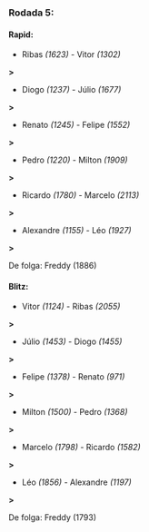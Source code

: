### Rodada 5:

#### Rapid:

* Ribas *(1623)*     -     Vitor *(1302)*

 **>** 
* Diogo *(1237)*     -     Júlio *(1677)*

 **>** 
* Renato *(1245)*     -     Felipe *(1552)*

 **>** 
* Pedro *(1220)*     -     Milton *(1909)*

 **>** 
* Ricardo *(1780)*     -     Marcelo *(2113)*

 **>** 
* Alexandre *(1155)*     -     Léo *(1927)*

 **>** 

De folga: Freddy (1886)

#### Blitz:

* Vitor *(1124)*     -     Ribas *(2055)*

 **>** 
* Júlio *(1453)*     -     Diogo *(1455)*

 **>** 
* Felipe *(1378)*     -     Renato *(971)*

 **>** 
* Milton *(1500)*     -     Pedro *(1368)*

 **>** 
* Marcelo *(1798)*     -     Ricardo *(1582)*

 **>** 
* Léo *(1856)*     -     Alexandre *(1197)*

 **>** 

De folga: Freddy (1793)

